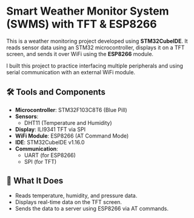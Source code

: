 # Smart Weather Monitor System (SWMS) with TFT & ESP8266

This is a weather monitoring project developed using **STM32CubeIDE**. It reads sensor data using an STM32 microcontroller, displays it on a TFT screen, and sends it over WiFi using the **ESP8266** module.

I built this project to practice interfacing multiple peripherals and using serial communication with an external WiFi module.

## 🛠 Tools and Components
- **Microcontroller**: STM32F103C8T6 (Blue Pill)
- **Sensors**:
  - DHT11 (Temperature and Humidity)
- **Display**: ILI9341 TFT via SPI
- **WiFi Module**: ESP8266 (AT Command Mode)
- **IDE**: STM32CubeIDE v1.16.0
- **Communication**:
  - UART (for ESP8266)
  - SPI (for TFT)

## 🔧 What It Does
- Reads temperature, humidity, and pressure data.
- Displays real-time data on the TFT screen.
- Sends the data to a server using ESP8266 via AT commands.

